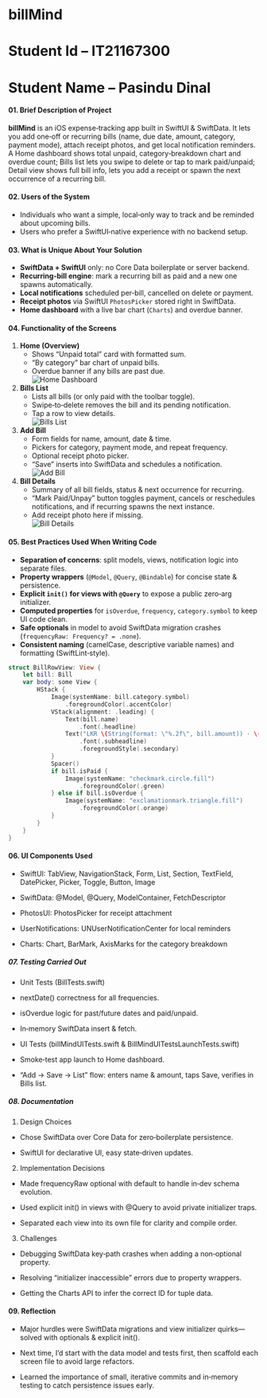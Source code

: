 # billMind
# Student Id – IT21167300
# Student Name – Pasindu Dinal

#### 01. Brief Description of Project
**billMind** is an iOS expense‑tracking app built in SwiftUI & SwiftData. It lets you add one‑off or recurring bills (name, due date, amount, category, payment mode), attach receipt photos, and get local notification reminders. A Home dashboard shows total unpaid, category‑breakdown chart and overdue count; Bills list lets you swipe to delete or tap to mark paid/unpaid; Detail view shows full bill info, lets you add a receipt or spawn the next occurrence of a recurring bill.

#### 02. Users of the System
- Individuals who want a simple, local‑only way to track and be reminded about upcoming bills.
- Users who prefer a SwiftUI‑native experience with no backend setup.

#### 03. What is Unique About Your Solution
- **SwiftData + SwiftUI** only: no Core Data boilerplate or server backend.
- **Recurring‑bill engine**: mark a recurring bill as paid and a new one spawns automatically.
- **Local notifications** scheduled per‑bill, cancelled on delete or payment.
- **Receipt photos** via SwiftUI `PhotosPicker` stored right in SwiftData.
- **Home dashboard** with a live bar chart (`Charts`) and overdue banner.

#### 04. Functionality of the Screens
1. **Home (Overview)**
    - Shows “Unpaid total” card with formatted sum.
    - “By category” bar chart of unpaid bills.
    - Overdue banner if any bills are past due.  
      ![Home Dashboard](Resources/Dashboard.png)
2. **Bills List**
    - Lists all bills (or only paid with the toolbar toggle).
    - Swipe‑to‑delete removes the bill and its pending notification.
    - Tap a row to view details.  
      ![Bills List](Resources/AllBills.png)
3. **Add Bill**
    - Form fields for name, amount, date & time.
    - Pickers for category, payment mode, and repeat frequency.
    - Optional receipt photo picker.
    - “Save” inserts into SwiftData and schedules a notification.  
      ![Add Bill](Resources/AddBill.png)
4. **Bill Details**
    - Summary of all bill fields, status & next occurrence for recurring.
    - “Mark Paid/Unpay” button toggles payment, cancels or reschedules notifications, and if recurring spawns the next instance.
    - Add receipt photo here if missing.  
      ![Bill Details](Resources/BillDetails.png)

#### 05. Best Practices Used When Writing Code
- **Separation of concerns**: split models, views, notification logic into separate files.
- **Property wrappers** (`@Model`, `@Query`, `@Bindable`) for concise state & persistence.
- **Explicit `init()` for views with `@Query`** to expose a public zero‑arg initializer.
- **Computed properties** for `isOverdue`, `frequency`, `category.symbol` to keep UI code clean.
- **Safe optionals** in model to avoid SwiftData migration crashes (`frequencyRaw: Frequency? = .none`).
- **Consistent naming** (camelCase, descriptive variable names) and formatting (SwiftLint‑style).

```swift
struct BillRowView: View {
    let bill: Bill
    var body: some View {
        HStack {
            Image(systemName: bill.category.symbol)
                .foregroundColor(.accentColor)
            VStack(alignment: .leading) {
                Text(bill.name)
                    .font(.headline)
                Text("LKR \(String(format: \"%.2f\", bill.amount)) · \(bill.date, formatter: dateFormatter)")
                    .font(.subheadline)
                    .foregroundStyle(.secondary)
            }
            Spacer()
            if bill.isPaid {
                Image(systemName: "checkmark.circle.fill")
                    .foregroundColor(.green)
            } else if bill.isOverdue {
                Image(systemName: "exclamationmark.triangle.fill")
                    .foregroundColor(.orange)
            }
        }
    }
}
```

#### 06. UI Components Used

- SwiftUI: TabView, NavigationStack, Form, List, Section, TextField, DatePicker, Picker, Toggle, Button, Image

- SwiftData: @Model, @Query, ModelContainer, FetchDescriptor

- PhotosUI: PhotosPicker for receipt attachment

- UserNotifications: UNUserNotificationCenter for local reminders

- Charts: Chart, BarMark, AxisMarks for the category breakdown

##### 07. Testing Carried Out

- Unit Tests (BillTests.swift)

- nextDate() correctness for all frequencies.

- isOverdue logic for past/future dates and paid/unpaid.

- In‑memory SwiftData insert & fetch.

- UI Tests (billMindUITests.swift & BillMindUITestsLaunchTests.swift)

- Smoke‐test app launch to Home dashboard.

- “Add → Save → List” flow: enters name & amount, taps Save, verifies in Bills list.

##### 08. Documentation

1. Design Choices

- Chose SwiftData over Core Data for zero‐boilerplate persistence.

- SwiftUI for declarative UI, easy state‐driven updates.

2. Implementation Decisions

- Made frequencyRaw optional with default to handle in‑dev schema evolution.

- Used explicit init() in views with @Query to avoid private initializer traps.

- Separated each view into its own file for clarity and compile order.

3. Challenges

- Debugging SwiftData key‑path crashes when adding a non‑optional property.

- Resolving “initializer inaccessible” errors due to property wrappers.

- Getting the Charts API to infer the correct ID for tuple data.

#### 09. Reflection

- Major hurdles were SwiftData migrations and view initializer quirks—solved with optionals & explicit init().

- Next time, I’d start with the data model and tests first, then scaffold each screen file to avoid large refactors.

- Learned the importance of small, iterative commits and in‑memory testing to catch persistence issues early.